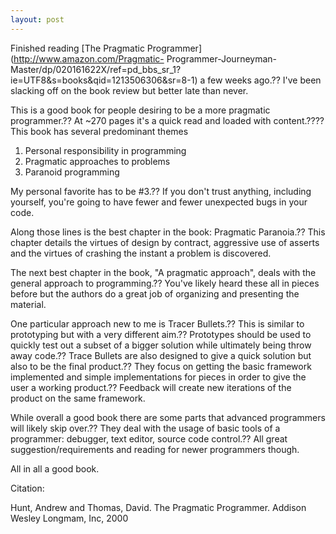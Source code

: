 ```yaml
---
layout: post
---
```

Finished reading [The Pragmatic Programmer](http://www.amazon.com/Pragmatic-
Programmer-Journeyman-
Master/dp/020161622X/ref=pd_bbs_sr_1?ie=UTF8&s=books&qid=1213506306&sr=8-1) a
few weeks ago.?? I've been slacking off on the book review but better late than
never.

This is a good book for people desiring to be a more pragmatic programmer.?? At
~270 pages it's a quick read and loaded with content.???? This book has several
predominant themes

  1. Personal responsibility in programming
  2. Pragmatic approaches to problems
  3. Paranoid programming

My personal favorite has to be #3.?? If you don't trust anything, including
yourself, you're going to have fewer and fewer unexpected bugs in your code.

Along those lines is the best chapter in the book: Pragmatic Paranoia.?? This
chapter details the virtues of design by contract, aggressive use of asserts
and the virtues of crashing the instant a problem is discovered.

The next best chapter in the book, "A pragmatic approach", deals with the
general approach to programming.?? You've likely heard these all in pieces
before but the authors do a great job of organizing and presenting the
material.

One particular approach new to me is Tracer Bullets.?? This is similar to
prototyping but with a very different aim.?? Prototypes should be used to
quickly test out a subset of a bigger solution while ultimately being throw
away code.?? Trace Bullets are also designed to give a quick solution but also
to be the final product.?? They focus on getting the basic framework
implemented and simple implementations for pieces in order to give the user a
working product.?? Feedback will create new iterations of the product on the
same framework.

While overall a good book there are some parts that advanced programmers will
likely skip over.?? They deal with the usage of basic tools of a programmer:
debugger, text editor, source code control.?? All great suggestion/requirements
and reading for newer programmers though.

All in all a good book.

Citation:

Hunt, Andrew and Thomas, David. The Pragmatic Programmer. Addison Wesley
Longmam, Inc, 2000

